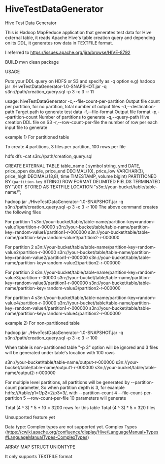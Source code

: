 # HiveTestDataGenerator

Hive Test Data Generator

This is Hadoop MapReduce application that generates test data for Hive external table, it reads Apache Hive's table creation query and depending on its DDL, it generates row data in TEXTFILE format.

I referred to https://issues.apache.org/jira/browse/HIVE-8792


BUILD
mvn clean package


USAGE

Puts your DDL query on HDFS or S3 and specify as -q option
e.g)
hadoop jar ./HiveTestDataGenerator-1.0-SNAPSHOT.jar -q s3n://path/creation_query.sql -p 3 -c 3 -r 11


usage: hiveTestDataGenerator
 -c,--file-count-per-partition <arg>   Output file count per partition,
                                       for no partition, total number of
                                       output files
 -d,--destination-path <arg>           Target path to generate test data
 -f,--file-format <arg>                Output file format
 -p,--partition-count <arg>            Number of partitions to generate
 -q,--query-path                       Hive creation DDL file on S3
 -r,--row-count-per-file <arg>         the number of row per each input
                                       file to generate
                                       

example 1) For partitioned table

To create 4 partitions, 3 files per partition, 100 rows per file



hdfs dfs -cat s3n://path/creation_query.sql

CREATE EXTERNAL TABLE table_name (
symbol string,
ymd DATE,
price_open double,
price_end DECIMAL(10),
price_low VARCHAR(3),
price_high DECIMAL(18,8),
time TIMESTAMP,
volume bigint)
PARTITIONED BY (`partition-key` STRING)
ROW FORMAT DELIMITED FIELDS TERMINATED BY '\001'
STORED AS TEXTFILE
LOCATION "s3n://your-bucket/table/table-name/";


hadoop jar ./HiveTestDataGenerator-1.0-SNAPSHOT.jar -q s3n://path/creation_query.sql -p 3 -c 3 -r 100
The above command creates the following files

For partition 1
s3n://your-bucket/table/table-name/partition-key=random-value1/partition-r-00000
s3n://your-bucket/table/table-name/partition-key=random-value1/partition1-r-000000
s3n://your-bucket/table/table-name/partition-key=random-value1/partition2-r-000000

For partition 2
s3n://your-bucket/table/table-name/partition-key=random-value2/partition-r-00000
s3n://your-bucket/table/table-name/partition-key=random-value2/partition1-r-000000
s3n://your-bucket/table/table-name/partition-key=random-value2/partition2-r-000000

For partition 3
s3n://your-bucket/table/table-name/partition-key=random-value3/partition-r-00000
s3n://your-bucket/table/table-name/partition-key=random-value3/partition1-r-000000
s3n://your-bucket/table/table-name/partition-key=random-value3/partition2-r-000000

For partition 4
s3n://your-bucket/table/table-name/partition-key=random-value4/partition-r-00000
s3n://your-bucket/table/table-name/partition-key=random-value4/partition1-r-000000
s3n://your-bucket/table/table-name/partition-key=random-value4/partition2-r-000000


example 2) For non-partitioned table

hadoop jar ./HiveTestDataGenerator-1.0-SNAPSHOT.jar -q s3n://path/creation_query.sql -p 3 -c 3 -r 100

When table is non-partitioned table "-p 3" option will be ignored and 3 files will be generated under table's location with 100 rows


s3n://your-bucket/table/table-name/output-r-000000
s3n://your-bucket/table/table-name/output1-r-000000
s3n://your-bucket/table/table-name/output2-r-000000

For multiple level partitions, all partitions will be generated by --partition-count parameter,
So when partition depth is 3, for example hdfs:///table/p1=1/p2=2/p3=3/,
with --partition-count 4 --file-count-per-partition 5 --row-count-per-file 10 parameters will generate

Total (4 ^ 3) * 5 * 10 = 3200 rows for this table
Total (4 ^ 3) * 5 = 320 files

Unsupported feature yet

Data type:
Complex types are not supported yet.
Complex Types (https://cwiki.apache.org/confluence/display/Hive/LanguageManual+Types#LanguageManualTypes-ComplexTypes)

ARRAY
MAP
STRUCT
UNIONTYPE

It only supports TEXTFILE format